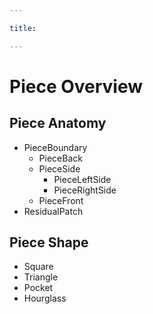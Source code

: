 ```yaml
---

title: 

---
```


# Piece Overview

## Piece Anatomy
- PieceBoundary
    - PieceBack
    - PieceSide
        - PieceLeftSide
        - PieceRightSide
    - PieceFront
- ResidualPatch

## Piece Shape
- Square
- Triangle
- Pocket
- Hourglass
